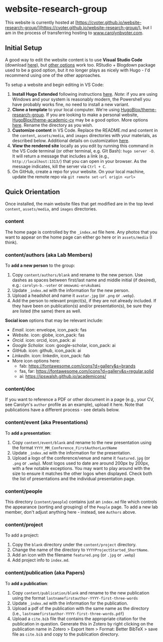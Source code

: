 # website-research-group

This website is currently hosted at [https://cvoter.github.io/website-research-group/](https://cvoter.github.io/website-research-group/), but I am in the process of transferring hosting to www.carolynbvoter.com. 

## Initial Setup
A good way to edit the website content is to use **Visual Studio Code** (download [here](https://code.visualstudio.com/download)), but [other options](https://docs.hugoblox.com/getting-started/cms/) work too. RStudio + Blogdown package used to be a good option, but it no longer plays as nicely with Hugo - I'd recommend using one of the other approaches.

To setup a website and begin editing in VS Code:
1. **Install Hugo Extended** following instructions [here](https://docs.hugoblox.com/getting-started/install-hugo/). *Note*: if you are using Windows and your system is reasonably modern, the Powershell you have probably works fine, no need to install a new variant.
2. **Clone a template** to your local computer. We're using [HugoBlox/theme-research-group](https://github.com/HugoBlox/theme-research-group). If you are looking to make a personal website, [HugoBlox/theme-academic-cv](https://github.com/HugoBlox/theme-academic-cv) may be a good option. More options [here](https://hugoblox.com/templates/). Rename the directory as you wish.
3. **Customize content** in VS Code. Replace the README.md and content in the `content`, `assets/media`, and `images` directories with your materials, as described below. Additional details on customization [here](https://docs.hugoblox.com/getting-started/customize/).
4. **View the rendered site** locally as you edit by running this command in the VS Code terminal (or other terminal, e.g. GIt Bash): `hugo server -D`. It will return a message that includes a link (e.g., `http://localhost:1313/`) that you can open in your browser. As the message indicates, kill the server via `Ctrl + C`. 
5. On GitHub, create a repo for your website. On your local machine, update the remote repo via `git remote set-url origin <url>`

## Quick Orientation
Once installed, the main website files that get modified are in the top level `content`, `assets/media`, and `images` directories.

### content
The home page is controlled by the `_index.md` file here. Any photos that you want to appear on the home page can either go here or in `assets/media` (I think).

### content/authors (aka Lab Members)
To **add a new person** to the group:
1. Copy `content/authors/blank` and rename to the new person. Use dashes as spaces between first/last name and middle initial (if desired), e.g.: `carolyn-b.-voter` or `omowumi-erukubami`
2. Update `_index.md` with the information for the new person.
3. Upload a headshot and name it `avatar.jpg` (or `.png` or `.webp`).
4. Add the person to relevant project(s), if they are not already included. If they have been on publication(s) and/or presentation(s), be sure they are listed (the same) there as well.

**Social icon** options that may be relevant include:
- *Email.* icon: envelope, icon_pack: fas
- *Website.* icon: globe, icon_pack: fas
- *Orcid.* icon: orcid, icon_pack: ai
- *Google Scholar.* icon: google-scholar, icon_pack: ai
- *GitHub.* icon: github, icon_pack: ai
- *LinkedIn.* icon: linkedin, icon_pack: fab
- More icon options here:
	- fab: https://fontawesome.com/icons?d=gallery&s=brands
	- fas, far: https://fontawesome.com/icons?d=gallery&s=regular,solid
	- ai: https://jpswalsh.github.io/academicons/

### content/doc
If you want to reference a PDF or other document in a page (e.g., your CV, see Carolyn's `author` profile as an example), upload it here. Note that publications have a different process - see details below.

### content/event (aka Presentations)
To **add a presentation**:
1. Copy `content/event/blank` and rename to the new presentation using the format `YYYY_MM_Conference_FirstAuthorLastName`
2. Update `_index.md` with the information for the presentation.
3. Upload a logo of the conference/venue and name it `featured.jpg` (or `.png` or `.webp`). Most logos used to date are around 200px by 200px, with a few notable exceptions. You may want to play around with the size to ensure it matches the other logos when displayed. Check both the list of presentations and the individual presentation page.

### content/people
This directory (`content/people`) contains just an `index.md` file which controls the appearance (sorting and grouping) of the `People` page. To add a new lab member, don't adjust anything here - instead, see `Authors` above.

### content/project
To add a project:
1. Copy the `blank` directory under the `content/project` directory.
2. Change the name of the directory to `YYYYProjectStarted_ShortName`.
3. Add an icon with the filename `featured.png` (or `.jpg` or `.webp`)
4. Add project info to `index.md`.

### content/publication (aka Papers)
To **add a publication**:
1. Copy `content/publication/blank` and rename to the new publication using the format `lastnamefirstauthor-YYYY-first-three-words`
2. Update `_index.md` with the information for the publication.
3. Upload a pdf of the publication with the same name as the directory (i.e., `lastnamefirstauthor-YYYY-first-three-words.pdf`)
4. Upload a `cite.bib` file that contains the appropriate citation for the publication in question. Generate this in Zotero by right clicking on the publication name in Zotero > Export Item > Format: Better BibTeX > save file as `cite.bib` and copy to the publication directory.